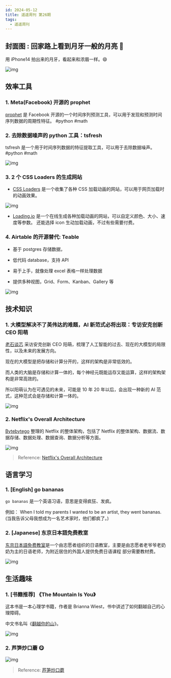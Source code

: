 ```yaml
---
id: 2024-05-12
title: 遥遥周刊 第26期
tags:
  - 遥遥周刊
---
```


## 封面图 : 回家路上看到月牙一般的月亮 🌙

用 iPhone14 拍出来的月牙，看起来和浓眉一样。😄

![img](moonshotbyiphone.jpg)

## 效率工具

### 1. Meta(Facebook) 开源的 prophet

[prophet](https://github.com/facebook/prophet) 是 Facebook 开源的一个时间序列预测工具，可以用于发现和预测时间序列数据的周期性特征。 #python #math

### 2. 去除数据噪声的 python 工具：tsfresh

tsfresh 是一个用于时间序列数据的特征提取工具，可以用于去除数据噪声。 #python #math

![img](tsfresh.png)

### 3. 2 个 CSS Loaders 的生成网站

- [CSS Loaders](https://css-loaders.com/) 是一个收集了各种 CSS 加载动画的网站，可以用于网页加载时的动画效果。

![img](css-loaders.png)

- [Loading.io](https://loading.io/) 是一个在线生成各种加载动画的网站，可以自定义颜色、大小、速度等参数。 还能选择 icon 生动加载动画，不过有些需要付费。

### 4. Airtable 的开源替代: Teable

- 基于 postgres 存储数据，

- 低代码 database，支持 API

- 易于上手，就像处理 excel 表格一样处理数据

- 提供多种视图，Grid、Form、Kanban、Gallery 等

![img](teable.png)

## 技术知识

### 1. 大模型解决不了英伟达的难题，AI 新范式必将出现：专访安克创新 CEO 阳萌

[老石谈芯](https://www.youtube.com/@laoshi_tec) 采访安克创新 CEO 阳萌，梳理了人工智能的过去、现在的大模型的局限性，以及未来的发展方向。

现在的大模型是把存储和计算分开的，这样的架构是非常低效的。

而人类的大脑是存储和计算一体的，每个神经元既能运存又能运算，这样的架构架构是非常高效的。

所以阳萌认为在可遇见的未来，可能是 10 年 20 年以后，会出现一种新的 AI 范式，这种范式会是存储和计算一体的。

![img](ai.webp)

### 2. Netflix's Overall Architecture

[Bytebytego](https://twitter.com/bytebytego) 整理的 Netflix 的整体架构，包括了 Netflix 的整体架构、数据流、数据存储、数据处理、数据查询、数据分析等方面。

![img](Netflix's%20Overall%20Architecture.png)

> Reference: [Netflix's Overall Architecture](https://twitter.com/bytebytego/status/1789161538496176552)

## 语言学习

### 1. [English] go bananas

`go bananas` 是一个英语习语，意思是变得疯狂、发疯。

例如： When I told my parents I wanted to be an artist, they went bananas. (当我告诉父母我想成为一名艺术家时，他们都疯了。)

### 2. [Japanese] 东京日本語免费教室

[东京日本語免费教室](https://nihongo.tokyo-tsunagari.or.jp/)是一个由志愿者组织的日语教室，主要是由志愿者老爷爷老奶奶为主的日语老师，为附近居住的外国人提供免费日语课程 部分需要教材费。

![img](东京日本語教室.png)

## 生活趣味

### 1. [书籍推荐] 《The Mountain Is You》

这本书是一本心理学书籍，作者是 Brianna Wiest，书中讲述了如何翻越自己的心理障碍。

中文书名叫《[翻越你的山](https://weread.qq.com/web/bookDetail/2fb322e0811e7ec82g015f7d)》。

![img](The%20Mountain%20Is%20You.png)

### 2. 芦笋炒口蘑 😋

![img](芦笋炒口蘑.png)

> Reference: [芦笋炒口蘑](https://twitter.com/Vicky22955256/status/1789051485420245350)

